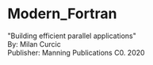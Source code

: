 # Modern_Fortran
"Building efficient parallel applications" <br>
By: Milan Curcic <br>
Publisher: Manning Publications C0. 2020
